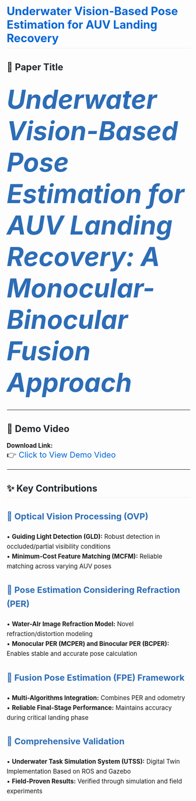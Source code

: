 <h1 style="font-size: 2.2em; color: #0366d6; border-bottom: 1px solid #eaecef; padding-bottom: 0.3em;">Underwater Vision-Based Pose Estimation for AUV Landing Recovery</h1>

<h2 style="font-size: 1.8em; color: #24292e;">📜 Paper Title</h2>
<p style="font-size: 2.2em;">
<em style="font-size: 2.3em; color: #2d6db6;"> <strong> Underwater Vision-Based Pose Estimation for AUV Landing Recovery: A Monocular-Binocular Fusion Approach </strong></em>
</p>

<hr style="border: 1px solid #eaecef;">

<h2 style="font-size: 1.8em; color: #24292e;">🎥 Demo Video</h2>
<p style="font-size: 1.2em;">
<strong>Download Link:</strong><br>
<span style="font-size: 1.3em;">👉 <a href="https://pan.sjtu.edu.cn/web/preview/media?name=demo.mp4&path=&previewPage=1&spaceId=space2m8xvhp71best&from=share&spaceOrgId=1&showList=0&shareToken=fed2cb79b10caa302af0a0d0567f3d74&seq=0.8892785945636588" style="color: #0366d6; text-decoration: none;">Click to View Demo Video</a></span>
</p>

<hr style="border: 1px solid #eaecef;">


<h2 style="font-size: 1.8em; color: #24292e; border-bottom: 1px solid #eaecef; padding-bottom: 0.3em;">✨ Key Contributions</h2>

<div style="font-size: 1.2em; line-height: 1.6;">

<h3 style="color: #2d6db6; font-size: 1.4em;"><strong>🌟</strong> Optical Vision Processing (OVP) </h3>
<p>
• <strong>Guiding Light Detection (GLD):</strong> Robust detection in occluded/partial visibility conditions<br>
• <strong>Minimum-Cost Feature Matching (MCFM):</strong> Reliable matching across varying AUV poses
</p>

<h3 style="color: #2d6db6; font-size: 1.4em;"><strong>🌟</strong>  Pose Estimation Considering Refraction (PER)</h3>
<p>
• <strong>Water-AIr Image Refraction Model:</strong> Novel refraction/distortion modeling<br>
• <strong>Monocular PER (MCPER) and  Binocular PER (BCPER):</strong> Enables stable and accurate pose calculation 
</p>

<h3 style="color: #2d6db6; font-size: 1.4em;"><strong>🌟</strong> Fusion Pose Estimation (FPE) Framework</h3>
<p>
• <strong>Multi-Algorithms Integration:</strong> Combines PER and odometry <br>
• <strong>Reliable Final-Stage Performance:</strong> Maintains accuracy during critical landing phase
</p>

<h3 style="color: #2d6db6; font-size: 1.4em;"><strong>🌟</strong> Comprehensive Validation</h3>
<p>
• <strong>Underwater Task Simulation System (UTSS):</strong> Digital Twin Implementation Based on ROS and Gazebo<br>
• <strong>Field-Proven Results:</strong> Verified through simulation and field experiments
</p>
</div>

